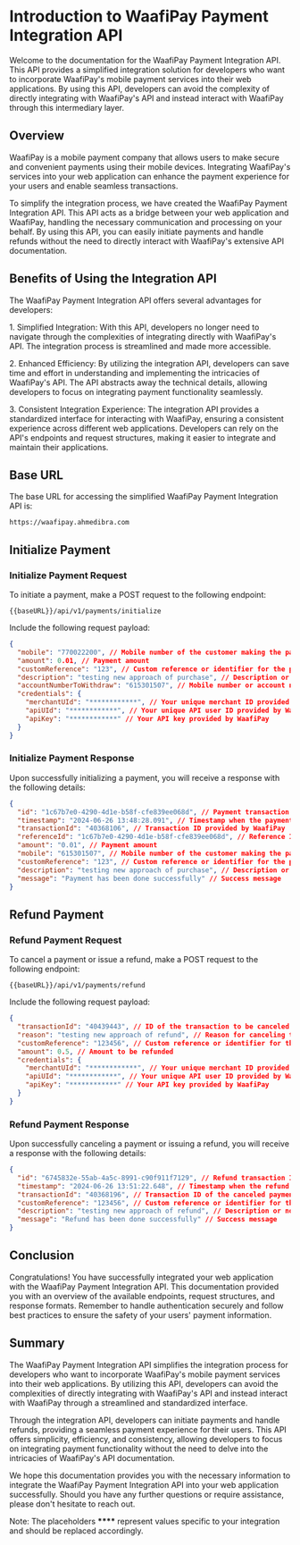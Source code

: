 # Introduction to WaafiPay Payment Integration API

Welcome to the documentation for the WaafiPay Payment Integration API. This API provides a simplified integration solution for developers who want to incorporate WaafiPay's mobile payment services into their web applications. By using this API, developers can avoid the complexity of directly integrating with WaafiPay's API and instead interact with WaafiPay through this intermediary layer.

## Overview

WaafiPay is a mobile payment company that allows users to make secure and convenient payments using their mobile devices. Integrating WaafiPay's services into your web application can enhance the payment experience for your users and enable seamless transactions.

To simplify the integration process, we have created the WaafiPay Payment Integration API. This API acts as a bridge between your web application and WaafiPay, handling the necessary communication and processing on your behalf. By using this API, you can easily initiate payments and handle refunds without the need to directly interact with WaafiPay's extensive API documentation.

## Benefits of Using the Integration API

The WaafiPay Payment Integration API offers several advantages for developers:

1\. Simplified Integration: With this API, developers no longer need to navigate through the complexities of integrating directly with WaafiPay's API. The integration process is streamlined and made more accessible.

2\. Enhanced Efficiency: By utilizing the integration API, developers can save time and effort in understanding and implementing the intricacies of WaafiPay's API. The API abstracts away the technical details, allowing developers to focus on integrating payment functionality seamlessly.

3\. Consistent Integration Experience: The integration API provides a standardized interface for interacting with WaafiPay, ensuring a consistent experience across different web applications. Developers can rely on the API's endpoints and request structures, making it easier to integrate and maintain their applications.

## Base URL

The base URL for accessing the simplified WaafiPay Payment Integration API is:

```
https://waafipay.ahmedibra.com
```

## Initialize Payment

### Initialize Payment Request

To initiate a payment, make a POST request to the following endpoint:

```
{{baseURL}}/api/v1/payments/initialize
```

Include the following request payload:

```json
{
  "mobile": "770022200", // Mobile number of the customer making the payment
  "amount": 0.01, // Payment amount
  "customReference": "123", // Custom reference or identifier for the payment
  "description": "testing new approach of purchase", // Description or note for the payment
  "accountNumberToWithdraw": "615301507", // Mobile number or account number for the owner of the web or e-commerce platform
  "credentials": {
    "merchantUId": "************", // Your unique merchant ID provided by WaafiPay
    "apiUId": "************", // Your unique API user ID provided by WaafiPay
    "apiKey": "************" // Your API key provided by WaafiPay
  }
}
```

### Initialize Payment Response

Upon successfully initializing a payment, you will receive a response with the following details:

```json
{
  "id": "1c67b7e0-4290-4d1e-b58f-cfe839ee068d", // Payment transaction ID
  "timestamp": "2024-06-26 13:48:28.091", // Timestamp when the payment was initiated
  "transactionId": "40368106", // Transaction ID provided by WaafiPay
  "referenceId": "1c67b7e0-4290-4d1e-b58f-cfe839ee068d", // Reference ID for the payment transaction
  "amount": "0.01", // Payment amount
  "mobile": "615301507", // Mobile number of the customer making the payment
  "customReference": "123", // Custom reference or identifier for the payment
  "description": "testing new approach of purchase", // Description or note for the payment
  "message": "Payment has been done successfully" // Success message
}
```

## Refund Payment

### Refund Payment Request

To cancel a payment or issue a refund, make a POST request to the following endpoint:

```
{{baseURL}}/api/v1/payments/refund
```

Include the following request payload:

```json
{
  "transactionId": "40439443", // ID of the transaction to be canceled or refunded
  "reason": "testing new approach of refund", // Reason for canceling the payment or issuing a refund
  "customReference": "123456", // Custom reference or identifier for the refund
  "amount": 0.5, // Amount to be refunded
  "credentials": {
    "merchantUId": "************", // Your unique merchant ID provided by WaafiPay
    "apiUId": "************", // Your unique API user ID provided by WaafiPay
    "apiKey": "************" // Your API key provided by WaafiPay
  }
}
```

### Refund Payment Response

Upon successfully canceling a payment or issuing a refund, you will receive a response with the following details:

```json
{
  "id": "6745832e-55ab-4a5c-8991-c90f911f7129", // Refund transaction ID
  "timestamp": "2024-06-26 13:51:22.648", // Timestamp when the refund was processed
  "transactionId": "40368196", // Transaction ID of the canceled payment or refund
  "customReference": "123456", // Custom reference or identifier for the refund
  "description": "testing new approach of refund", // Description or note for the refund
  "message": "Refund has been done successfully" // Success message
}
```

## Conclusion

Congratulations! You have successfully integrated your web application with the WaafiPay Payment Integration API. This documentation provided you with an overview of the available endpoints, request structures, and response formats. Remember to handle authentication securely and follow best practices to ensure the safety of your users' payment information.

## Summary

The WaafiPay Payment Integration API simplifies the integration process for developers who want to incorporate WaafiPay's mobile payment services into their web applications. By utilizing this API, developers can avoid the complexities of directly integrating with WaafiPay's API and instead interact with WaafiPay through a streamlined and standardized interface.

Through the integration API, developers can initiate payments and handle refunds, providing a seamless payment experience for their users. This API offers simplicity, efficiency, and consistency, allowing developers to focus on integrating payment functionality without the need to delve into the intricacies of WaafiPay's API documentation.

We hope this documentation provides you with the necessary information to integrate the WaafiPay Payment Integration API into your web application successfully. Should you have any further questions or require assistance, please don't hesitate to reach out.

Note: The placeholders ****\*\*\*\***** represent values specific to your integration and should be replaced accordingly.
